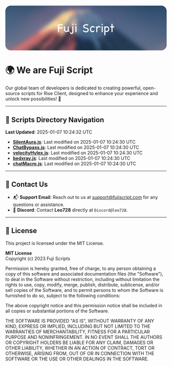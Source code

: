 ![Banner](.github/b.webp)

# 🌍 **We are Fuji Script**

Our global team of developers is dedicated to creating powerful, open-source scripts for Rise Client, designed to enhance your experience and unlock new possibilities! 🌟

---
<!-- SCRIPTS_NAVIGATION_START -->
## 📂 **Scripts Directory Navigation**

**Last Updated**: 2025-01-07 10:24:32 UTC

- **[SilentAura.js](scripts/SilentAura.js)**: Last modified on 2025-01-07 10:24:30 UTC
- **[ChatBypass.js](scripts/ChatBypass.js)**: Last modified on 2025-01-07 10:24:30 UTC
- **[velocityHylex.js](scripts/velocityHylex.js)**: Last modified on 2025-01-07 10:24:30 UTC
- **[bedxray.js](scripts/bedxray.js)**: Last modified on 2025-01-07 10:24:30 UTC
- **[chatMacro.js](scripts/chatMacro.js)**: Last modified on 2025-01-07 10:24:30 UTC

<!-- SCRIPTS_NAVIGATION_END -->

---

## 💬 **Contact Us**  
- 📬 **Support Email**: Reach out to us at [support@fujiscript.com](mailto:support@fujiscript.com) for any questions or assistance.  
- 💬 **Discord**: Contact **Leo728** directly at `Discord@leo728`.

---

## 📜 **License**

This project is licensed under the MIT License.  

**MIT License**  
Copyright (c) 2023 Fuji Scripts  

Permission is hereby granted, free of charge, to any person obtaining a copy of this software and associated documentation files (the "Software"), to deal in the Software without restriction, including without limitation the rights to use, copy, modify, merge, publish, distribute, sublicense, and/or sell copies of the Software, and to permit persons to whom the Software is furnished to do so, subject to the following conditions:  

The above copyright notice and this permission notice shall be included in all copies or substantial portions of the Software.  

THE SOFTWARE IS PROVIDED "AS IS", WITHOUT WARRANTY OF ANY KIND, EXPRESS OR IMPLIED, INCLUDING BUT NOT LIMITED TO THE WARRANTIES OF MERCHANTABILITY, FITNESS FOR A PARTICULAR PURPOSE AND NONINFRINGEMENT. IN NO EVENT SHALL THE AUTHORS OR COPYRIGHT HOLDERS BE LIABLE FOR ANY CLAIM, DAMAGES OR OTHER LIABILITY, WHETHER IN AN ACTION OF CONTRACT, TORT OR OTHERWISE, ARISING FROM, OUT OF OR IN CONNECTION WITH THE SOFTWARE OR THE USE OR OTHER DEALINGS IN THE SOFTWARE.  
